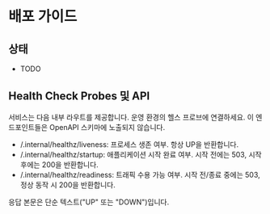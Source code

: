 # 배포 가이드

## 상태
- TODO

## Health Check Probes 및 API

서비스는 다음 내부 라우트를 제공합니다. 운영 환경의 헬스 프로브에 연결하세요. 이 엔드포인트들은 OpenAPI 스키마에 노출되지 않습니다.

- /.internal/healthz/liveness: 프로세스 생존 여부. 항상 UP을 반환합니다.
- /.internal/healthz/startup: 애플리케이션 시작 완료 여부. 시작 전에는 503, 시작 후에는 200을 반환합니다.
- /.internal/healthz/readiness: 트래픽 수용 가능 여부. 시작 전/종료 중에는 503, 정상 동작 시 200을 반환합니다.

응답 본문은 단순 텍스트("UP" 또는 "DOWN")입니다.
